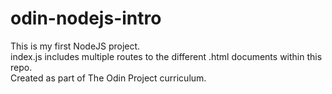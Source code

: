 # odin-nodejs-intro
This is my first NodeJS project. <br />
index.js includes multiple routes to the different .html documents within this repo. <br />
Created as part of The Odin Project curriculum. <br />
